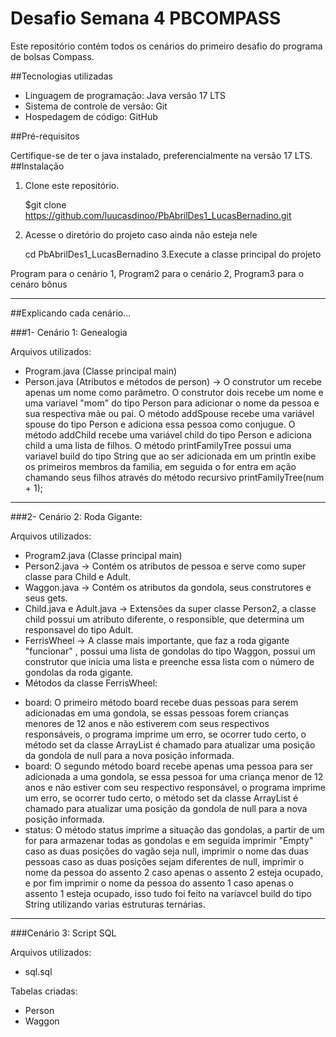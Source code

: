 # Desafio Semana 4 PBCOMPASS

Este repositório contém todos os cenários do primeiro desafio do programa de bolsas Compass.

##Tecnologias utilizadas

* Linguagem de programação: Java versão 17 LTS
* Sistema de controle de versão: Git
* Hospedagem de código: GitHub

##Pré-requisitos

Certifique-se de ter o java instalado, preferencialmente na versão 17 LTS.
##Instalação

1. Clone este repositório.


    $git clone https://github.com/luucasdinoo/PbAbrilDes1_LucasBernadino.git


2. Acesse o diretório do projeto caso ainda não esteja nele


    cd PbAbrilDes1_LucasBernadino
3.Execute a classe principal do projeto

Program para o cenário 1, Program2 para o cenário 2, Program3 para o cenáro bônus

---

##Explicando cada cenário...

###1- Cenário 1: Genealogia

Arquivos utilizados:

- Program.java (Classe principal main)
- Person.java (Atributos e métodos de person) ->
  O construtor um recebe apenas um nome como parâmetro.
  O construtor dois recebe um nome e uma variavel "mom" do tipo Person para
  adicionar o nome da pessoa e sua respectiva mãe ou pai.
  O método addSpouse recebe uma variável spouse do tipo Person e adiciona essa pessoa
  como conjugue.
  O método addChild recebe uma variável child do tipo Person e adiciona child
  a uma lista de filhos.
  O método printFamilyTree possui uma variavel build do tipo String que ao ser adicionada em
  um println exibe os primeiros membros da familia, em seguida o for entra em ação chamando seus filhos
  através do método recursivo printFamilyTree(num + 1);

---

###2- Cenário 2: Roda Gigante:

Arquivos utilizados:

- Program2.java (Classe principal main)
- Person2.java -> Contém os atributos de pessoa e serve como super classe para Child e Adult.
- Waggon.java -> Contém os atributos da gondola, seus construtores e seus gets.
- Child.java e Adult.java -> Extensões da super classe Person2, a classe child possui
  um atributo diferente, o responsible, que determina um responsavel do tipo Adult.
- FerrisWheel -> A classe mais importante, que faz a roda gigante "funcionar" , possui uma lista
  de gondolas do tipo Waggon, possui um construtor que inicia uma lista e preenche essa lista com
  o número de gondolas da roda gigante.
- Métodos da classe FerrisWheel:
* board: O primeiro método board recebe duas pessoas para serem adicionadas em uma gondola, se essas pessoas
  forem crianças menores de 12 anos e não estiverem com seus respectivos responsáveis, o programa imprime um erro,
  se ocorrer tudo certo, o método set da classe ArrayList é chamado para atualizar uma posição da gondola de null
  para a nova posição informada.
* board: O segundo método board recebe apenas uma pessoa para ser adicionada a uma gondola, se essa pessoa
  for uma criança menor de 12 anos e não estiver com seu respectivo responsável, o programa imprime um erro,
  se ocorrer tudo certo, o método set da classe ArrayList é chamado para atualizar uma posição da gondola de null
  para a nova posição informada.
* status: O método status imprime a situação das gondolas, a partir de um for para armazenar todas as gondolas e
  em seguida imprimir "Empty" caso as duas posições do vagão seja null, imprimir o nome das duas pessoas caso as duas
  posições sejam diferentes de null, imprimir o nome da pessoa do assento 2 caso apenas o assento 2 esteja ocupado, e por fim
  imprimir o nome da pessoa do assento 1 caso apenas o assento 1 esteja ocupado, isso tudo foi feito na variavcel build do tipo
  String utilizando varias estruturas ternárias.
---
###Cenário 3: Script SQL

Arquivos utilizados:

- sql.sql

Tabelas criadas:
* Person
* Waggon


